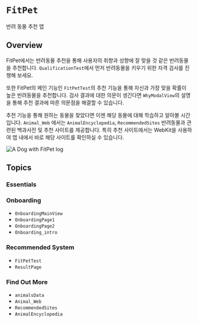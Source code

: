 # ``FitPet``

반려 동물 추천 앱 

## Overview

FitPet에서는 반려동물 추천을 통해 사용자의 취향과 성향에 잘 맞을 것 같은 반려동물을 추천합니다. ``QualificationTest``에서 먼저 반려동물을 키우기 위한 자격 검사를 진행해 보세요.

또한 FitPet의 메인 기능인 ``FitPetTest``의 추천 기능을 통해 자신과 가장 맞을 확률이 높은 반려동물을 추천합니다.
검사 결과에 대한 의문이 생긴다면 ``WhyModalView``의 설명을 통해 추천 결과에 따른 의문점을 해결할 수 있습니다.

추천 기능을 통해 원하는 동물을 찾았다면 이젠 해당 동물에 대해 학습하고 알아볼 시간입니다. ``Animal_Web`` 에서는 ``AnimalEncyclopedia``,  ``RecommendedSites`` 반려동물과 관련된 백과사전 및 추천 사이트를 제공합니다. 특히 추천 사이트에서는 WebKit을 사용하여 앱 내에서 바로 해당 사이트를 확인하실 수 있습니다.

![A Dog with FitPet log](App.png)

## Topics

### Essentials

### Onboarding
- ``OnboardingMainView``
- ``OnboardingPage1``
- ``OnboardingPage2``
- ``Onboarding_intro``

### Recommended System
- ``FitPetTest``
- ``ResultPage``

### Find Out More
- ``animalsData``
- ``Animal_Web``
- ``RecommendedSites``
- ``AnimalEncyclopedia``

